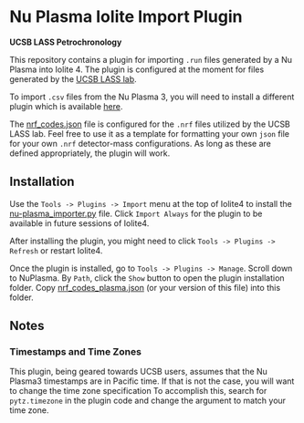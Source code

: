 # Nu Plasma Iolite Import Plugin

**UCSB LASS Petrochronology**

This repository contains a plugin for importing `.run` files generated by a Nu Plasma
into Iolite 4. The plugin is configured at the moment for files generated by the [UCSB
LASS lab](https://www.petrochronology.com/). 

To import `.csv` files from the Nu Plasma 3, you will need to install a different plugin
which is available [here](https://github.com/sarttiso/NuPlasma3-Iolite-Importer).

The [nrf_codes.json](nrf_codes.json) file is configured for the `.nrf` files utilized by
the UCSB LASS lab. Feel free to use it as a template for formatting your own `json` file
for your own `.nrf` detector-mass configurations. As long as these are defined
appropriately, the plugin will work. 

## Installation
Use the `Tools -> Plugins -> Import` menu at the top of Iolite4 to install the
[nu-plasma_importer.py](nu-plasma_importer.py) file. Click `Import Always` for the plugin to be available in future sessions of Iolite4.

After installing the plugin, you might need to click `Tools -> Plugins -> Refresh` or
restart Iolite4.

Once the plugin is installed, go to `Tools -> Plugins -> Manage`. Scroll down to
NuPlasma. By `Path`, click the `Show` button to open the plugin installation folder.
Copy [nrf_codes_plasma.json](nrf_codes_plasma.json) (or your version of this file) into this folder.

## Notes
### Timestamps and Time Zones
This plugin, being geared towards UCSB users, assumes that the Nu Plasma3 timestamps are
in Pacific time. If that is not the case, you will want to change the time zone
specification To accomplish this, search for `pytz.timezone` in the plugin code and change the argument to match
your time zone. 